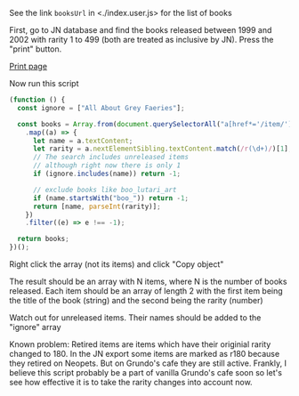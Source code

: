 See the link `booksUrl` in <./index.user.js> for the list of books

First, go to JN database and find the books released between 1999 and 2002 with rarity 1 to 499 (both are treated as inclusive by JN). Press the "print" button.

[Print page](https://items.jellyneo.net/search/print/?cat[]=5&min_rarity=1&max_rarity=499&sort=3&limit=75&max_release=10%2F07%2F2002)

Now run this script
```js
(function () {
  const ignore = ["All About Grey Faeries"];

  const books = Array.from(document.querySelectorAll("a[href*='/item/']"))
    .map((a) => {
      let name = a.textContent;
      let rarity = a.nextElementSibling.textContent.match(/r(\d+)/)[1];
      // The search includes unreleased items
      // although right now there is only 1
      if (ignore.includes(name)) return -1;

      // exclude books like boo_lutari_art
      if (name.startsWith("boo_")) return -1;
      return [name, parseInt(rarity)];
    })
    .filter((e) => e !== -1);

  return books;
})();
```

Right click the array (not its items) and click "Copy object"

The result should be an array with N items, where N is the number of books released. Each item should be an array of length 2 with the first item being the title of the book (string) and the second being the rarity (number)

Watch out for unreleased items. Their names should be added to the "ignore" array


Known problem: Retired items are items which have their originial rarity changed to 180. In the JN export some items are marked as r180 because they retired on Neopets. But on Grundo's cafe they are still active. Frankly, I believe this script probably be a part of vanilla Grundo's cafe soon so let's see how effective it is to take the rarity changes into account now.